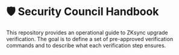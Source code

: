 # 🛡️ Security Council Handbook

This repository provides an operational guide to ZKsync upgrade verification. The goal is to define a set of pre-approved verification commands and to describe what each verification step ensures.
